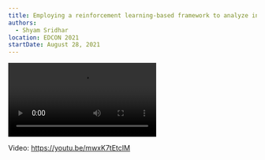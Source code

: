 ```yaml
---
title: Employing a reinforcement learning-based framework to analyze incentive mechanism attacks on Ethereum blockchain
authors:
  - Shyam Sridhar
location: EDCON 2021
startDate: August 28, 2021
---
```


<video src="https://youtu.be/mwxK7tEtcIM"></video>

Video: <https://youtu.be/mwxK7tEtcIM>
